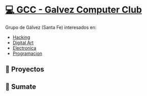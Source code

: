 # [💻 GCC - Galvez Computer Club](https://gcc.ar)

Grupo de Gálvez (Santa Fe) interesados en:

- [Hacking](https://google.app/)
- [Digital Art](https://google.app/)
- [Electronica](https://google.com)
- [Programacion](https://google.com)

## 📸 Proyectos 


## 🚀 Sumate 
